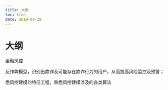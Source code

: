 ```yaml
---
title: 大纲
toc: true
date: 2019-09-29
---
```

# 大纲

金融风控

反作弊模型，识别出欺诈及可能存在欺诈行为的用户，从而提高风险监控及预警；


悉风控建模的特征工程，熟悉风控建模涉及的各类算法

